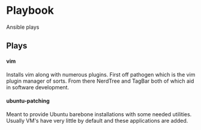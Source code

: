 # Playbook
Ansible plays

## Plays

#### vim

Installs vim along with numerous plugins.  First off pathogen which is the vim
plugin manager of sorts.  From there NerdTree and TagBar both of which aid
in software development.

#### ubuntu-patching

Meant to provide Ubuntu barebone installations with some needed utilities.
Usually VM's have very little by default and these applications are added.
